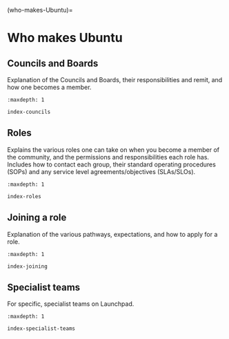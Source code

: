 (who-makes-Ubuntu)=
# Who makes Ubuntu


## Councils and Boards

Explanation of the Councils and Boards, their responsibilities and remit, and
how one becomes a member.

```{toctree}
:maxdepth: 1

index-councils
```


## Roles

Explains the various roles one can take on when you become a member of the
community, and the permissions and responsibilities each role has.
Includes how to contact each group, their standard operating procedures (SOPs)
and any service level agreements/objectives (SLAs/SLOs).

```{toctree}
:maxdepth: 1

index-roles
```


## Joining a role

Explanation of the various pathways, expectations, and how to apply for a role.

```{toctree}
:maxdepth: 1

index-joining
```

## Specialist teams

For specific, specialist teams on Launchpad.

```{toctree}
:maxdepth: 1

index-specialist-teams
```

